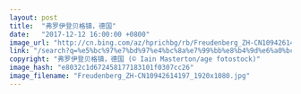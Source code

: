```yaml
---
layout: post
title:  "弗罗伊登贝格镇，德国"
date:   "2017-12-12 16:00:00 +0800"
image_url: "http://cn.bing.com/az/hprichbg/rb/Freudenberg_ZH-CN10942614197_1920x1080.jpg"
link: "/search?q=%e5%bc%97%e7%bd%97%e4%bc%8a%e7%99%bb%e8%b4%9d%e6%a0%bc%e9%95%87&form=hpcapt&mkt=zh-cn"
copyright: "弗罗伊登贝格镇，德国 (© Iain Masterton/age fotostock)"
image_hash: "e8032c1d672458177183101f0307cc26"
image_filename: "Freudenberg_ZH-CN10942614197_1920x1080.jpg"
---
```

